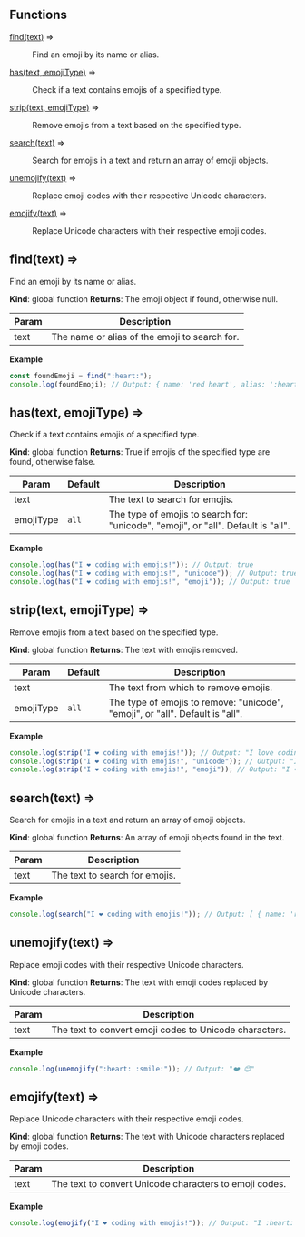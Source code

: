## Functions

<dl>
<dt><a href="#find">find(text)</a> ⇒</dt>
<dd><p>Find an emoji by its name or alias.</p>
</dd>
<dt><a href="#has">has(text, emojiType)</a> ⇒</dt>
<dd><p>Check if a text contains emojis of a specified type.</p>
</dd>
<dt><a href="#strip">strip(text, emojiType)</a> ⇒</dt>
<dd><p>Remove emojis from a text based on the specified type.</p>
</dd>
<dt><a href="#search">search(text)</a> ⇒</dt>
<dd><p>Search for emojis in a text and return an array of emoji objects.</p>
</dd>
<dt><a href="#unemojify">unemojify(text)</a> ⇒</dt>
<dd><p>Replace emoji codes with their respective Unicode characters.</p>
</dd>
<dt><a href="#emojify">emojify(text)</a> ⇒</dt>
<dd><p>Replace Unicode characters with their respective emoji codes.</p>
</dd>
</dl>

<a name="find"></a>

## find(text) ⇒
Find an emoji by its name or alias.

**Kind**: global function
**Returns**: The emoji object if found, otherwise null.

| Param | Description |
| --- | --- |
| text | The name or alias of the emoji to search for. |

**Example**
```typescript
const foundEmoji = find(":heart:");
console.log(foundEmoji); // Output: { name: 'red heart', alias: ':heart:', slug: '2764', ... }
```
<a name="has"></a>

## has(text, emojiType) ⇒
Check if a text contains emojis of a specified type.

**Kind**: global function
**Returns**: True if emojis of the specified type are found, otherwise false.

| Param | Default | Description |
| --- | --- | --- |
| text |  | The text to search for emojis. |
| emojiType | <code>all</code> | The type of emojis to search for: "unicode", "emoji", or "all". Default is "all". |

**Example**
```typescript
console.log(has("I ❤️ coding with emojis!")); // Output: true
console.log(has("I ❤️ coding with emojis!", "unicode")); // Output: true
console.log(has("I ❤️ coding with emojis!", "emoji")); // Output: true
```
<a name="strip"></a>

## strip(text, emojiType) ⇒
Remove emojis from a text based on the specified type.

**Kind**: global function
**Returns**: The text with emojis removed.

| Param | Default | Description |
| --- | --- | --- |
| text |  | The text from which to remove emojis. |
| emojiType | <code>all</code> | The type of emojis to remove: "unicode", "emoji", or "all". Default is "all". |

**Example**
```typescript
console.log(strip("I ❤️ coding with emojis!")); // Output: "I love coding with emojis!"
console.log(strip("I ❤️ coding with emojis!", "unicode")); // Output: "I love ❤️ coding with emojis!"
console.log(strip("I ❤️ coding with emojis!", "emoji")); // Output: "I ❤️ coding with emojis!"
```
<a name="search"></a>

## search(text) ⇒
Search for emojis in a text and return an array of emoji objects.

**Kind**: global function
**Returns**: An array of emoji objects found in the text.

| Param | Description |
| --- | --- |
| text | The text to search for emojis. |

**Example**
```typescript
console.log(search("I ❤️ coding with emojis!")); // Output: [ { name: 'red heart', alias: ':heart:', ... }, ... ]
```
<a name="unemojify"></a>

## unemojify(text) ⇒
Replace emoji codes with their respective Unicode characters.

**Kind**: global function
**Returns**: The text with emoji codes replaced by Unicode characters.

| Param | Description |
| --- | --- |
| text | The text to convert emoji codes to Unicode characters. |

**Example**
```typescript
console.log(unemojify(":heart: :smile:")); // Output: "❤️ 😊"
```
<a name="emojify"></a>

## emojify(text) ⇒
Replace Unicode characters with their respective emoji codes.

**Kind**: global function
**Returns**: The text with Unicode characters replaced by emoji codes.

| Param | Description |
| --- | --- |
| text | The text to convert Unicode characters to emoji codes. |

**Example**
```typescript
console.log(emojify("I ❤️ coding with emojis!")); // Output: "I :heart: coding with :smile:!"
```